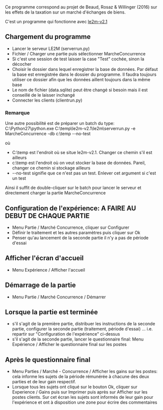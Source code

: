 Ce programme correspond au projet de Beaud, Rosaz & Willinger (2016) sur les effets de 
la taxation sur un marché d'échanges de biens.  

C'est un programme qui fonctionne avec [le2m-v2.1](https://github.com/dimdub34/le2m-v2.1)

## Chargement du programme
* Lancer le serveur LE2M (serverrun.py)
* Fichier / Charger une partie puis sélectionner MarcheConcurrence
* Si c'est une session de test laisser la case "Test" cochée, sinon la décocher
* Choisir le dossier dans lequel enregistrer la base de données. Par défaut 
la base est enregistrée dans le dossier du programme. Il faudra toujours 
utiliser ce dossier afin que les données aillent toujours dans la même base
* Le nom de fichier (data.sqlite) peut être changé si besoin mais il est 
conseillé de le laisser inchangé
* Connecter les clients (clientrun.py)

### Remarque  
Une autre possibilité est de préparer un batch du type:
C:\Python27\python.exe C:\temp\le2m-v2.1\le2m\serverrun.py -e MarcheConcurrence -db c:\temp --no-test

où  
* C:\temp est l'endroit où se situe le2m-v2.1. Changer ce chemin s'il est ailleurs
* c:\temp est l'endroit où on veut stocker la base de données. Pareil, changer ce chemin si stockage ailleurs
* --no-test signifie que ce n'est pas un test. Enlever cet argument si c'est un test

Ainsi il suffit de double-cliquer sur le batch pour lancer le serveur et directement 
charger la partie MarcheConcurrence 

## Configuration de l'expérience: A FAIRE AU DEBUT DE CHAQUE PARTIE
* Menu Partie / Marché Concurrence, cliquer sur Configurer
* Définir le traitement et les autres paramètres puis cliquer sur Ok
* Penser qu'au lancement de la seconde partie il n'y a pas de période d'essai

## Afficher l'écran d'accueil
* Menu Expérience / Afficher l'accueil

## Démarrage de la partie
* Menu Partie / Marché Concurrence / Démarrer

## Lorsque la partie est terminée
* s'il s'agit de la première partie, distribuer les instructions de la seconde partie, configurer la seconde partie (traitement, période d'essai) ... i.e. repartir sur "Configuration de l'expérience" 
ci-dessus
* s'il s'agit de la seconde partie, lancer le questionnaire final: Menu Expérience / Afficher le questionnaire final sur les postes

## Après le questionnaire final
* Menu Parties / Marché - Concurrence / Afficher les gains sur les postes: cela informe les sujets de la période 
rémunérée à chacune des deux parties et de leur gain respectif.
* Lorsque tous les sujets ont cliqué sur le bouton Ok, cliquer sur Experience / Gains puis sur Imprimer puis après sur Afficher sur les postes clients.
Sur cet écran les sujets sont informés de leur gain pour l'expérience et ont à disposition une zone pour écrire des commentaires
